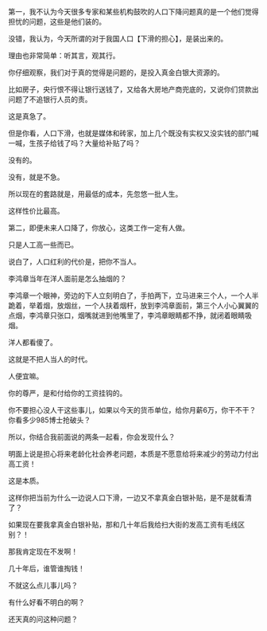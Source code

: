 



第一，我不认为今天很多专家和某些机构鼓吹的人口下降问题真的是一个他们觉得担忧的问题，这些是他们装的。

没错，我认为，今天所谓的对于我国人口【下滑的担心】，是装出来的。

理由也非常简单：听其言，观其行。

你仔细观察，我们对于真的觉得是问题的，是投入真金白银大资源的。

比如房子，央行恨不得让银行送钱了，又给各大房地产商兜底的，又说你们贷款出问题了不追银行人员的责。

这是真急了。

但是你看，人口下滑，也就是媒体和砖家，加上几个既没有实权又没实钱的部门喊一喊，生孩子给钱了吗？大量给补贴了吗？

没有的。

没有，就是不急。

所以现在的套路就是，用最低的成本，先忽悠一批人生。

这样性价比最高。

第二，即便未来人口降了，你放心，这类工作一定有人做。

只是人工高一些而已。

说白了，人口红利的代价是，把你不当人。

李鸿章当年在洋人面前是怎么抽烟的？

李鸿章一个眼神，旁边的下人立刻明白了，手拍两下，立马进来三个人，一个人半跪着，举着烟，放烟丝，一个人扶着烟杆，放到李鸿章面前，第三个人小心翼翼的点烟，李鸿章只张口，烟嘴就进到他嘴里了，李鸿章眼睛都不挣，就闭着眼睛吸烟。

洋人都看傻了。

这就是不把人当人的时代。

人便宜嘛。

你的尊严，是和付给你的工资挂钩的。

你不要担心没人干这些事儿，如果以今天的货币单位，给你月薪6万，你干不干？你看多少985博士抢破头？

所以，你结合我前面说的两条一起看，你会发现什么？

明面上说是担心将来老龄化社会养老问题，本质是不愿意给将来减少的劳动力付出高工资！

这是本质。

这样你把当前为什么一边说人口下滑，一边又不拿真金白银补贴，是不是就看清了？

如果现在要我拿真金白银补贴，那和几十年后我给扫大街的发高工资有毛线区别？！

那我肯定现在不发啊！

几十年后，谁管谁掏钱！

不就这么点儿事儿吗？

有什么好看不明白的啊？

还天真的问这种问题？





